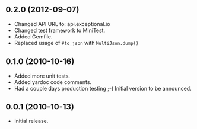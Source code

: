 ## 0.2.0 (2012-09-07)

* Changed API URL to: api.exceptional.io
* Changed test framework to MiniTest.
* Added Gemfile.
* Replaced usage of `#to_json` with `MultiJson.dump()`

## 0.1.0 (2010-10-16)

* Added more unit tests.
* Added yardoc code comments.
* Had a couple days production testing ;-) Initial version to be announced.

## 0.0.1 (2010-10-13)

* Initial release.